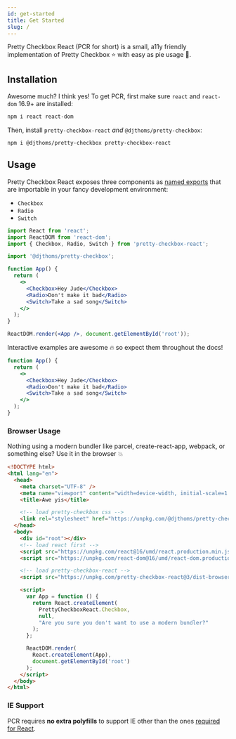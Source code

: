 ```yaml
---
id: get-started
title: Get Started
slug: /
---
```


Pretty Checkbox React (PCR for short) is a small, a11y friendly implementation
of Pretty Checkbox :star: with easy as pie usage :pie:.

## Installation

Awesome much? I think yes! To get PCR, first make sure `react` and `react-dom`
16.9+ are installed:

```sh
npm i react react-dom
```

Then, install `pretty-checkbox-react` _and_ `@djthoms/pretty-checkbox`:

```sh
npm i @djthoms/pretty-checkbox pretty-checkbox-react
```

## Usage

Pretty Checkbox React exposes three components as
[named exports](https://developer.mozilla.org/en-US/docs/web/javascript/reference/statements/export)
that are importable in your fancy development environment:

- `Checkbox`
- `Radio`
- `Switch`

```jsx title="index.js"
import React from 'react';
import ReactDOM from 'react-dom';
import { Checkbox, Radio, Switch } from 'pretty-checkbox-react';

import '@djthoms/pretty-checkbox';

function App() {
  return (
    <>
      <Checkbox>Hey Jude</Checkbox>
      <Radio>Don't make it bad</Radio>
      <Switch>Take a sad song</Switch>
    </>
  );
}

ReactDOM.render(<App />, document.getElementById('root'));
```

Interactive examples are awesome :fire: so expect them throughout the docs!

```jsx live
function App() {
  return (
    <>
      <Checkbox>Hey Jude</Checkbox>
      <Radio>Don't make it bad</Radio>
      <Switch>Take a sad song</Switch>
    </>
  );
}
```

### Browser Usage

Nothing using a modern bundler like parcel, create-react-app, webpack, or
something else? Use it in the browser :boom:

```html title="index.html" {9,14,15,18}
<!DOCTYPE html>
<html lang="en">
  <head>
    <meta charset="UTF-8" />
    <meta name="viewport" content="width=device-width, initial-scale=1.0" />
    <title>Awe yis</title>

    <!-- load pretty-checkbox css -->
    <link rel="stylesheet" href="https://unpkg.com/@djthoms/pretty-checkbox" />
  </head>
  <body>
    <div id="root"></div>
    <!-- load react first -->
    <script src="https://unpkg.com/react@16/umd/react.production.min.js"></script>
    <script src="https://unpkg.com/react-dom@16/umd/react-dom.production.min.js"></script>

    <!-- load pretty-checkbox-react -->
    <script src="https://unpkg.com/pretty-checkbox-react@3/dist-browser/index.js"></script>

    <script>
      var App = function () {
        return React.createElement(
          PrettyCheckboxReact.Checkbox,
          null,
          "Are you sure you don't want to use a modern bundler?"
        );
      };

      ReactDOM.render(
        React.createElement(App),
        document.getElementById('root')
      );
    </script>
  </body>
</html>
```

### IE Support

PCR requires **no extra polyfills** to support IE other than the ones
[required for React](https://www.npmjs.com/package/react-app-polyfill#supporting-internet-explorer).
